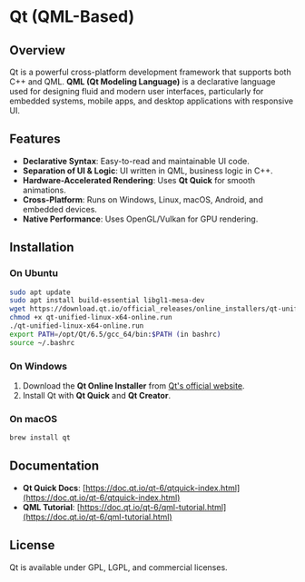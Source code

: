 # Qt (QML-Based)  

## Overview  
Qt is a powerful cross-platform development framework that supports both C++ and QML. **QML (Qt Modeling Language)** is a declarative language used for designing fluid and modern user interfaces, particularly for embedded systems, mobile apps, and desktop applications with responsive UI.  

## Features  
- **Declarative Syntax**: Easy-to-read and maintainable UI code.  
- **Separation of UI & Logic**: UI written in QML, business logic in C++.  
- **Hardware-Accelerated Rendering**: Uses **Qt Quick** for smooth animations.  
- **Cross-Platform**: Runs on Windows, Linux, macOS, Android, and embedded devices.  
- **Native Performance**: Uses OpenGL/Vulkan for GPU rendering.  

## Installation  
### On Ubuntu  
```sh
sudo apt update
sudo apt install build-essential libgl1-mesa-dev
wget https://download.qt.io/official_releases/online_installers/qt-unified-linux-x64-online.run
chmod +x qt-unified-linux-x64-online.run
./qt-unified-linux-x64-online.run
export PATH=/opt/Qt/6.5/gcc_64/bin:$PATH (in bashrc)
source ~/.bashrc
```
### On Windows  
1. Download the **Qt Online Installer** from [Qt's official website](https://www.qt.io/download).  
2. Install Qt with **Qt Quick** and **Qt Creator**.  

### On macOS  
```sh
brew install qt
```

## Documentation  
- **Qt Quick Docs**: [https://doc.qt.io/qt-6/qtquick-index.html](https://doc.qt.io/qt-6/qtquick-index.html)  
- **QML Tutorial**: [https://doc.qt.io/qt-6/qml-tutorial.html](https://doc.qt.io/qt-6/qml-tutorial.html)  

## License  
Qt is available under GPL, LGPL, and commercial licenses.
